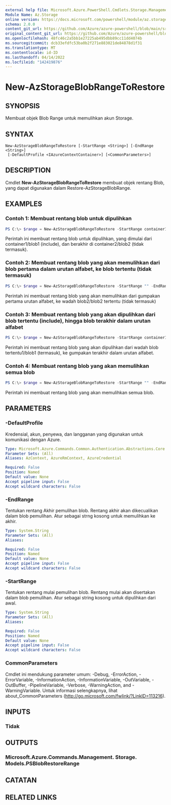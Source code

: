 ```yaml
---
external help file: Microsoft.Azure.PowerShell.Cmdlets.Storage.Management.dll-Help.xml
Module Name: Az.Storage
online version: https://docs.microsoft.com/powershell/module/az.storage/new-azstorageblobrangetorestore
schema: 2.0.0
content_git_url: https://github.com/Azure/azure-powershell/blob/main/src/Storage/Storage.Management/help/New-AzStorageBlobRangeToRestore.md
original_content_git_url: https://github.com/Azure/azure-powershell/blob/main/src/Storage/Storage.Management/help/New-AzStorageBlobRangeToRestore.md
ms.openlocfilehash: 48fc46c2a5bb1e27225ab495dbb89cc11dd4074b
ms.sourcegitcommit: dcb33efdfc53ba0b2f271e883021de84878d1f31
ms.translationtype: MT
ms.contentlocale: id-ID
ms.lasthandoff: 04/14/2022
ms.locfileid: "142419876"
---
```

# New-AzStorageBlobRangeToRestore

## SYNOPSIS
Membuat objek Blob Range untuk memulihkan akun Storage.

## SYNTAX

```
New-AzStorageBlobRangeToRestore [-StartRange <String>] [-EndRange <String>]
 [-DefaultProfile <IAzureContextContainer>] [<CommonParameters>]
```

## DESCRIPTION
Cmdlet **New-AzStorageBlobRangeToRestore** membuat objek rentang Blob, yang dapat digunakan dalam Restore-AzStorageBlobRange.

## EXAMPLES

### Contoh 1: Membuat rentang blob untuk dipulihkan
```powershell
PS C:\> $range = New-AzStorageBlobRangeToRestore -StartRange container1/blob1 -EndRange container2/blob2
```

Perintah ini membuat rentang blob untuk dipulihkan, yang dimulai dari container1/blob1 (include), dan berakhir di container2/blob2 (tidak termasuk).

### Contoh 2: Membuat rentang blob yang akan memulihkan dari blob pertama dalam urutan alfabet, ke blob tertentu (tidak termasuk)
```powershell
PS C:\> $range = New-AzStorageBlobRangeToRestore -StartRange "" -EndRange container2/blob2
```

Perintah ini membuat rentang blob yang akan memulihkan dari gumpakan pertama urutan alfabet, ke wadah blob2/blob2 tertentu (tidak termasuk)

### Contoh 3: Membuat rentang blob yang akan dipulihkan dari blob tertentu (include), hingga blob terakhir dalam urutan alfabet
```powershell
PS C:\> $range = New-AzStorageBlobRangeToRestore -StartRange container1/blob1 -EndRange ""
```

Perintah ini membuat rentang blob yang akan dipulihkan dari wadah blob tertentu1/blob1 (termasuk), ke gumpakan terakhir dalam urutan alfabet.

### Contoh 4: Membuat rentang blob yang akan memulihkan semua blob
```powershell
PS C:\> $range = New-AzStorageBlobRangeToRestore -StartRange "" -EndRange ""
```

Perintah ini membuat rentang blob yang akan memulihkan semua blob.

## PARAMETERS

### -DefaultProfile
Kredensial, akun, penyewa, dan langganan yang digunakan untuk komunikasi dengan Azure.

```yaml
Type: Microsoft.Azure.Commands.Common.Authentication.Abstractions.Core.IAzureContextContainer
Parameter Sets: (All)
Aliases: AzContext, AzureRmContext, AzureCredential

Required: False
Position: Named
Default value: None
Accept pipeline input: False
Accept wildcard characters: False
```

### -EndRange
Tentukan rentang Akhir pemulihan blob.
Rentang akhir akan dikecualikan dalam blob pemulihan.
Atur sebagai strng kosong untuk memulihkan ke akhir.

```yaml
Type: System.String
Parameter Sets: (All)
Aliases:

Required: False
Position: Named
Default value: None
Accept pipeline input: False
Accept wildcard characters: False
```

### -StartRange
Tentukan rentang mulai pemulihan blob.
Rentang mulai akan disertakan dalam blob pemulihan.
Atur sebagai string kosong untuk dipulihkan dari awal.

```yaml
Type: System.String
Parameter Sets: (All)
Aliases:

Required: False
Position: Named
Default value: None
Accept pipeline input: False
Accept wildcard characters: False
```

### CommonParameters
Cmdlet ini mendukung parameter umum: -Debug, -ErrorAction, -ErrorVariable, -InformationAction, -InformationVariable, -OutVariable, -OutBuffer, -PipelineVariable, -Verbose, -WarningAction, and -WarningVariable. Untuk informasi selengkapnya, lihat about_CommonParameters (http://go.microsoft.com/fwlink/?LinkID=113216).

## INPUTS

### Tidak

## OUTPUTS

### Microsoft.Azure.Commands.Management. Storage. Models.PSBlobRestoreRange

## CATATAN

## RELATED LINKS
